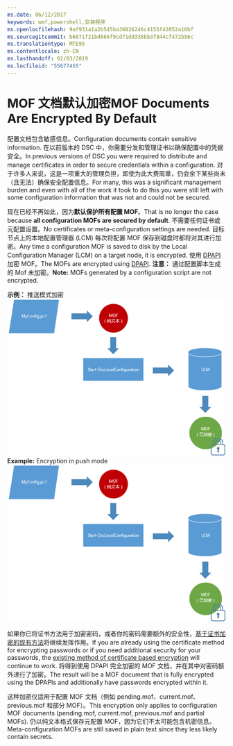 ```yaml
---
ms.date: 06/12/2017
keywords: wmf,powershell,安装程序
ms.openlocfilehash: 9af931a1a2b545ba36826246c4155f42052a16bf
ms.sourcegitcommit: b6871f21bd666f9cd71dd336bb3f844cf472b56c
ms.translationtype: MTE95
ms.contentlocale: zh-CN
ms.lasthandoff: 02/03/2019
ms.locfileid: "55677455"
---
```

# <a name="mof-documents-are-encrypted-by-default"></a><span data-ttu-id="32adb-102">MOF 文档默认加密</span><span class="sxs-lookup"><span data-stu-id="32adb-102">MOF Documents Are Encrypted By Default</span></span>

<span data-ttu-id="32adb-103">配置文档包含敏感信息。</span><span class="sxs-lookup"><span data-stu-id="32adb-103">Configuration documents contain sensitive information.</span></span> <span data-ttu-id="32adb-104">在以前版本的 DSC 中，你需要分发和管理证书以确保配置中的凭据安全。</span><span class="sxs-lookup"><span data-stu-id="32adb-104">In previous versions of DSC you were required to distribute and manage certificates in order to secure credentials within a configuration.</span></span> <span data-ttu-id="32adb-105">对于许多人来说，这是一项重大的管理负担，即使为此大费周章，仍会余下某些尚未（且无法）确保安全配置信息。</span><span class="sxs-lookup"><span data-stu-id="32adb-105">For many, this was a significant management burden and even with all of the work it took to do this you were still left with some configuration information that was not and could not be secured.</span></span>

<span data-ttu-id="32adb-106">现在已经不再如此，因为**默认保护所有配置 MOF**。</span><span class="sxs-lookup"><span data-stu-id="32adb-106">That is no longer the case because **all configuration MOFs are secured by default**.</span></span> <span data-ttu-id="32adb-107">不需要任何证书或元配置设置。</span><span class="sxs-lookup"><span data-stu-id="32adb-107">No certificates or meta-configuration settings are needed.</span></span> <span data-ttu-id="32adb-108">目标节点上的本地配置管理器 (LCM) 每次将配置 MOF 保存到磁盘时都将对其进行加密。</span><span class="sxs-lookup"><span data-stu-id="32adb-108">Any time a configuration MOF is saved to disk by the Local Configuration Manager (LCM) on a target node, it is encrypted.</span></span> <span data-ttu-id="32adb-109">使用 [DPAPI](https://msdn.microsoft.com/library/ms995355.aspx) 加密 MOF。</span><span class="sxs-lookup"><span data-stu-id="32adb-109">The MOFs are encrypted using [DPAPI](https://msdn.microsoft.com/library/ms995355.aspx).</span></span> <span data-ttu-id="32adb-110">**注意：** 通过配置脚本生成的 Mof 未加密。</span><span class="sxs-lookup"><span data-stu-id="32adb-110">**Note:** MOFs generated by a configuration script are not encrypted.</span></span>

<span data-ttu-id="32adb-111">**示例：** 推送模式加密![MOF 加密](../images/MOF_Encryption.jpg)</span><span class="sxs-lookup"><span data-stu-id="32adb-111">**Example:** Encryption in push mode ![MOF Encryption](../images/MOF_Encryption.jpg)</span></span>

<span data-ttu-id="32adb-112">如果你已将证书方法用于加密密码，或者你的密码需要额外的安全性，[基于证书加密的现有方法](https://msdn.microsoft.com/powershell/dsc/securemof)将继续发挥作用。</span><span class="sxs-lookup"><span data-stu-id="32adb-112">If you are already using the certificate method for encrypting passwords or if you need additional security for your passwords, the [existing method of certificate based encryption](https://msdn.microsoft.com/powershell/dsc/securemof) will continue to work.</span></span> <span data-ttu-id="32adb-113">将得到使用 DPAPI 完全加密的 MOF 文档，并在其中对密码额外进行了加密。</span><span class="sxs-lookup"><span data-stu-id="32adb-113">The result will be a MOF document that is fully encrypted using the DPAPIs and additionally have passwords encrypted within it.</span></span>

<span data-ttu-id="32adb-114">这种加密仅适用于配置 MOF 文档（例如 pending.mof、current.mof、previous.mof 和部分 MOF）。</span><span class="sxs-lookup"><span data-stu-id="32adb-114">This encryption only applies to configuration MOF documents (pending.mof, current.mof, previous.mof and partial MOFs).</span></span> <span data-ttu-id="32adb-115">仍以纯文本格式保存元配置 MOF，因为它们不太可能包含机密信息。</span><span class="sxs-lookup"><span data-stu-id="32adb-115">Meta-configuration MOFs are still saved in plain text since they less likely contain secrets.</span></span>
